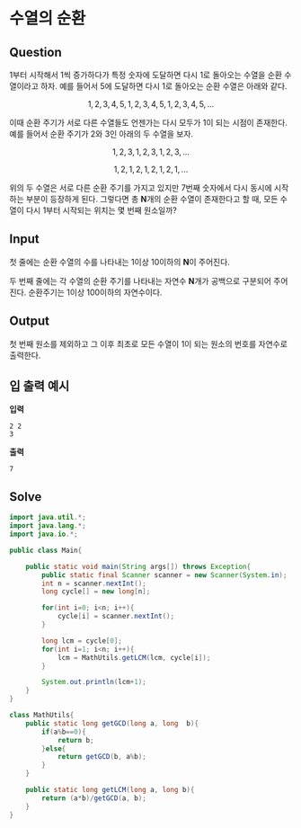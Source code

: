 # 수열의 순환

## Question

1부터 시작해서 1씩 증가하다가 특정 숫자에 도달하면 다시 1로 돌아오는 수열을 순환 수열이라고 하자. 예를 들어서 5에 도달하면 다시 1로 돌아오는 순환 수열은 아래와 같다.

$$1, 2, 3, 4, 5, 1, 2, 3, 4, 5, 1, 2, 3, 4, 5, ...$$

이때 순환 주기가 서로 다른 수열들도 언젠가는 다시 모두가 1이 되는 시점이 존재한다. 예를 들어서 순환 주기가 2와 3인 아래의 두 수열을 보자.

$$1, 2, 3, 1, 2, 3,  1, 2, 3, ...$$

$$1, 2, 1, 2, 1, 2,  1, 2, 1, ...$$

위의 두 수열은 서로 다른 순환 주기를 가지고 있지만 7번째 숫자에서 다시 동시에 시작하는 부분이 등장하게 된다. 그렇다면 총 **N**개의 순환 수열이 존재한다고 할 때, 모든 수열이 다시 1부터 시작되는 위치는 몇 번째 원소일까?

## Input

첫 줄에는 순환 수열의 수를 나타내는 1이상 10이하의 **N**이 주어진다.

두 번째 줄에는 각 수열의 순환 주기를 나타내는 자연수 **N**개가 공백으로 구분되어 주어진다. 순환주기는 1이상 100이하의 자연수이다.

## Output

첫 번째 원소를 제외하고 그 이후 최초로 모든 수열이 1이 되는 원소의 번호를 자연수로 출력한다.

## 입 출력 예시

**입력**

```
2 2
3
```

**출력**

```
7
```

## Solve

```java
import java.util.*;
import java.lang.*;
import java.io.*;

public class Main{

	public static void main(String args[]) throws Exception{
		public static final Scanner scanner = new Scanner(System.in);
		int n = scanner.nextInt();
		long cycle[] = new long[n];

		for(int i=0; i<n; i++){
			cycle[i] = scanner.nextInt();
		}

		long lcm = cycle[0];
		for(int i=1; i<n; i++){
			lcm = MathUtils.getLCM(lcm, cycle[i]);
		}

		System.out.println(lcm+1);
	}
}

class MathUtils{
	public static long getGCD(long a, long  b){
		if(a%b==0){
			return b;
		}else{
			return getGCD(b, a%b);
		}
	}

	public static long getLCM(long a, long b){
		return (a*b)/getGCD(a, b);
	}
}
```
